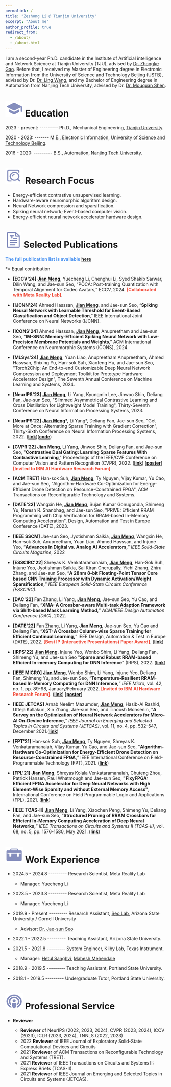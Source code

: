 ```yaml
---
permalink: /
title: "Zezhong Li @ Tianjin University"
excerpt: "About me"
author_profile: true
redirect_from: 
  - /about/
  - /about.html
---
```


I am a second-year Ph.D. candidate in the Institute of Artificial intelligence and Network Science at Tianjin University (TJU), advised by [Dr. Zhongke Gao](https://ains.tju.edu.cn/info/1052/1057.htm). Before that, I received my Master of Engineering degree in Electronic Information from the University of Science and Technology Beijing (USTB), advised by Dr. [Dr. Ling Wang](https://faculty.ustb.edu.cn/LingWang1/zh_CN/index/77379/list/index.htm), and my Bachelor of Engineering degree in Automation from Nanjing Tech University, advised by Dr. [Dr. Mouquan Shen](https://eecs.njtech.edu.cn/info/1129/4881.htm). 

# <img src="../images/education_icon.png" width="55" height="50"> Education

2023 - present:  ---------  Ph.D., Mechanical Engineering, [Tianjin University](https://www.tju.edu.cn/). 

2020 - 2023: ------- M.E., Electronic Information, [University of Science and Technology Beijing](https://www.ustb.edu.cn/).

2016 - 2020:      ---------  B.S., Automation, [Nanjing Tech University](https://www.njtech.edu.cn/).

<img src="../images/focus_icon.png" width="55" height="50"> Research Focus
======
- Energy-efficient contrastive unsupervised learning.
- Hardware-aware neuromorphic algorithm design. 
- Neural Network compression and sparsification.
- Spiking neural network; Event-based computer vision. 
- Energy-efficient neural network accelerator hardware design.

<img src="../images/paper_icon.png" width="50" height="50"> Selected Publications
======

<span style="color:rgb(72, 145, 240)">**The full publication list is available [here](https://lzz19980125.github.io/publications/)**</span>

*= Equal contribution

- **[ECCV'24]** **<u>Jian Meng</u>**, Yuecheng Li, Chenghui Li, Syed Shakib Sarwar, Dilin Wang, and Jae-sun Seo, “POCA: Post-training Quantization with Temporal Alignment for Codec Avatars,” ECCV, 2024. <span style="color:rgb(240, 78, 60)">**[Collaborated with Meta Reality Lab]**</span>.

- **[IJCNN'24]** Ahmed Hasssan, **<u>Jian Meng</u>**, and Jae-sun Seo, “**Spiking Neural Network with Learnable Threshold for Event-Based Classification and Object Detection**,” IEEE International Joint Conference on Neural Networks (IJCNN).

- **[ICONS'24]** Ahmed Hasssan, **<u>Jian Meng</u>**, Anupreetham and Jae-sun Seo, “**IM-SNN: Memory-Efficient Spiking Neural Network with Low-Precision Membrane Potentials and Weights**,” ACM International Conference on Neuromorphic Systems (ICONS), 2024.

- **[MLSys'24]**  **<u>Jian Meng</u>**, Yuan Liao, Anupreetham Anupreetham, Ahmed Hasssan, Shixing Yu, Han-sok Suh, Xiaofeng Hu, and Jae-sun Seo, "Torch2Chip: An End-to-end Customizable Deep Neural Network Compression and Deployment Toolkit for Prototype Hardware Accelerator Design", The Seventh Annual Conference on Machine Learning and Systems, 2024.

- **[NeurIPS'23]**  **<u>Jian Meng</u>,** Li Yang, Kyungmin Lee, Jinwoo Shin, Deliang Fan, Jae-sun Seo, "Slimmed Asymmetrical Contrastive Learning and Cross Distillation for Lightweight Model Training", Thirty-Seventh Conference on Neural Information Processing Systems, 2023.   

- **[NeurIPS'22]**  **<u>Jian Meng</u>\*,** Li Yang\*, Deliang Fan, Jae-sun Seo, "Get More at Once: Alternating Sparse Training with Gradient Correction", Thirty-Sixth Conference on Neural Information Processing Systems, 2022. ([**link**](https://openreview.net/pdf?id=lYZQRpqLesi))([**code**](https://github.com/mengjian0502/AST))   

- **[CVPR'22]** **<u>Jian Meng</u>**, Li Yang, Jinwoo Shin, Deliang Fan, and Jae-sun Seo, "**Contrastive Dual Gating: Learning Sparse Features With Contrastive Learning**," Proceedings of the IEEE/CVF Conference on Computer Vision and Pattern Recognition (CVPR), 2022. ([**link**](https://openaccess.thecvf.com/content/CVPR2022/html/Meng_Contrastive_Dual_Gating_Learning_Sparse_Features_With_Contrastive_Learning_CVPR_2022_paper.html)) [[**poster**](https://mengjian0502.github.io/files/cvpr22_poster_cdg_v3_JM.pdf)] <span style="color:rgb(240, 78, 60)">**[Invited to IBM AI Hardware Research Forum]**</span>

- **[ACM TRET]** Han-sok Suh, **<u>Jian Meng</u>**, Ty Nguyen, Vijay Kumar, Yu Cao, and Jae-sun Seo, "Algorithm-Hardware Co-Optimization for Energy-Efficient Drone Detection on Resource-Constrained FPGA", ACM Transactions on Reconfigurable Technology and Systems.

- **[DATE'22]** Wangxin He, **<u>Jian Meng</u>**, Sujan Kumar Gonugondla, Shimeng Yu, Naresh R. Shanbhag, and Jae-sun Seo, "PRIVE: Efficient RRAM Programming with Chip Verification for RRAM-based In-Memory Computing Acceleration", Design, Automation and Test in Europe Conference (DATE), 2023.

- **[IEEE SSCM]** Jae-sun Seo, Jyotishman Saikia, **<u>Jian Meng</u>**, Wangxin He, Han-sok Suh, Anupreetham, Yuan Liao, Ahmed Hasssan, and Injune Yeo, “**Advances in Digital vs. Analog AI Accelerators,**” *IEEE Solid-State Circuits Magazine*, 2022

- **[ESSCIRC'22]** Shreyas K. Venkataramanaiah, **<u>Jian Meng</u>**, Han-Sok Suh, Injune Yeo, Jyotishman Saikia, Sai Kiran Cherupally, Yichi Zhang, Zhiru Zhang, and Jae-sun Seo, “**A 28nm 8-bit Floating-Point Tensor Core based CNN Training Processor with Dynamic Activation/Weight Sparsification,**” *IEEE European Solid-State Circuits Conference (ESSCIRC)*.

- **[DAC'22]** Fan Zhang, Li Yang, **<u>Jian Meng</u>**, Jae-sun Seo, Yu Cao, and Deliang Fan, “**XMA: A Crossbar-aware Multi-task Adaption Framework via Shift-based Mask Learning Method,**” *ACM/IEEE Design Automation Conference (DAC)*, 2022. 

- **[DATE'22]** Fan Zhang, Li Yang, <u>**Jian Meng**</u>, Jae-sun Seo, Yu Cao and Deliang Fan, “**XST: A Crossbar Column-wise Sparse Training for Efficient Continual Learning,**” IEEE Design, Automation & Test in Europe (DATE), 2022. <span style="color:rgb(240, 78, 60)">**[Best IP (Interactive Presentations) Paper Award]**</span>. ([**link**](https://ieeexplore.ieee.org/document/9774660))

- **[IRPS'22]** **<u>Jian Meng</u>**, Injune Yeo, Wonbo Shim, Li Yang, Deliang Fan, Shimeng Yu, and Jae-sun Seo "**Sparse and Robust RRAM-based Efficient In-memory Computing for DNN Inference**" (IRPS), 2022. ([**link**](https://ieeexplore.ieee.org/document/9764480))

- **[IEEE MICRO]** **<u>Jian Meng</u>**, Wonbo Shim, Li Yang, Injune Yeo, Deliang Fan, Shimeng Yu, and Jae-sun Seo, “**Temperature-Resilient RRAM-based In-Memory Computing for DNN Inference,**” *IEEE Micro*, vol. 42, no. 1, pp. 89-98, January/February 2022. <span style="color:rgb(240, 78, 60)">**[Invited to IBM AI Hardware Research Forum]**</span>. ([**link**](https://ieeexplore.ieee.org/document/9647971)) [[**poster**](https://mengjian0502.github.io/files/IBMAI_Fourm_Poster_ASU_Jian_V2.pdf)]

- **[IEEE JETCAS]** Arnab Neelim Mazumder, **<u>Jian Meng</u>**, Hasib-Al Rashid, Utteja Kallakuri, Xin Zhang, Jae-sun Seo, and Tinoosh Mohsenin, “**A Survey on the Optimization of Neural Network Accelerators for Micro-AI On-Device Inference,**” *IEEE Journal on Emerging and Selected Topics in Circuits and Systems (JETCAS)*, vol. 11, no. 4, pp. 532-547, December 2021.([**link**](https://ieeexplore.ieee.org/document/9627710))

- **[FPT'21]** Han-sok Suh, **<u>Jian Meng</u>**, Ty Nguyen, Shreyas K. Venkataramanaiah, Vijay Kumar, Yu Cao, and Jae-sun Seo, "**Algorithm-Hardware Co-Optimization for Energy-Efficient Drone Detection on Resource-Constrained FPGA,**” IEEE International Conference on Field-Programmable Technology (FPT), 2021. ([**link**](https://ieeexplore.ieee.org/document/9609840))

- **[FPL'21]** **<u>Jian Meng</u>**, Shreyas Kolala Venkataramanaiah, Chuteng Zhou, Patrick Hansen, Paul Whatmough and Jae-sun Seo, **"FixyFPGA: Efficient FPGA Accelerator for Deep Neural Networks with High Element-Wise Sparsity and without External Memory Access"**, International Conference on Field Programmable Logic and Applications (FPL), 2021. ([**link**](https://ieeexplore.ieee.org/document/9556422))

- **[IEEE TCAS-II]** **<u>Jian Meng</u>**, Li Yang, Xiaochen Peng, Shimeng Yu, Deliang Fan, and Jae-sun Seo, “**Structured Pruning of RRAM Crossbars for Efficient In-Memory Computing Acceleration of Deep Neural Networks,**” *IEEE Transactions on Circuits and Systems II (TCAS-II)*, vol. 68, no. 5, pp. 1576-1580, May 2021. ([**link**](https://ieeexplore.ieee.org/document/9387391))

# <img src="../images/work_icon.jpg" width="55" height="50"> Work Experience

- 2024.5 - 2024.8 --------- Research Scientist, Meta Reality Lab
  - Manager: Yuecheng Li

- 2023.5 - 2023.8 --------- Research Scientist, Meta Reality Lab
  - Manager: Yuecheng Li

- 2019.9 - Present --------- Research Assistant, [Seo Lab](https://faculty.engineering.asu.edu/jseo/), Arizona State University / Cornell University
  - Advisor: [Dr. Jae-sun Seo](https://www.linkedin.com/in/jae-sun-seo-21062717/)
- 2022.1 - 2022.5  --------- Teaching Assistant, Arizona State University.
- 2021.5 - 2021.8  --------- System Engineer, Kilby Lab, Texas Instrument. 
  - Manager: [Hetul Sanghvi](https://www.linkedin.com/in/hetulsanghvi/), [Mahesh Mehendale](https://www.linkedin.com/in/mahesh-mehendale/) 
- 2018.9 - 2019.5  --------- Teaching Assistant, Portland State University.
- 2018.1 - 2019.5  --------- Undergraduate Tutor, Portland State University.

# <img src="../images/service.png" width="55" height="50"> Professional Service

- **Reviewer**
  
  -  **Reviewer** of NeurIPS (2022, 2023, 2024), CVPR (2023, 2024), ICCV (2023), ICLR (2023, 2024), TNNLS (2022, 2023)
  - 2022 **Reviewer** of IEEE Journal of Exploratory Solid-State Computational Devices and Circuits
  - 2021 **Reviewer** of ACM Transactions on Reconfigurable Technology and Systems (TRET).
  - 2021 **Reviewer** of IEEE Transactions on Circuits and Systems II: Express Briefs (TCAS-II).
  - 2021 **Reviewer** of IEEE Journal on Emerging and Selected Topics in Circuits and Systems (JETCAS).
